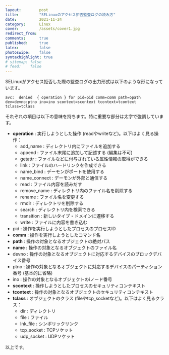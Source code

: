 ```yaml
---
layout:        post
title:         "SELinuxのアクセス拒否監査ログの読み方"
date:          2021-11-24
category:      Linux
cover:         /assets/cover1.jpg
redirect_from:
comments:      true
published:     true
latex:         false
photoswipe:    false
syntaxhighlight: true
# sitemap: false
# feed:    false
---
```


SELinuxがアクセス拒否した際の監査ログの出力形式は以下のような形になっています。

```
avc:  denied  { operation } for pid=pid comm=comm path=opath dev=devno:ptno ino=ino scontext=scontext tcontext=tcontext tclass=tclass
```

それぞれの項目は以下の意味を持ちます。特に重要な部分は太字で強調しています。
- **operation** : 実行しようとした操作 (readやwriteなど)。以下はよく見る操作：
  - add_name : ディレクトリ内にファイルを追加する
  - append : ファイル末尾に追加して記述する (編集は不可)
  - getattr : ファイルなどに付与されている属性情報の取得ができる
  - link : ファイルのハードリンクを作成できる
  - name_bind : デーモンがポートを使用する
  - name_connect : デーモンが外部と通信する
  - read : ファイル内容を読みだす
  - remove_name : ディレクトリ内のファイル名を削除する
  - rename : ファイル名を変更する
  - rmdir : ディレクトリを削除する
  - search : ディレクトリ内を検索できる
  - transition : 新しいタイプ・ドメインに遷移する
  - write : ファイルに内容を書き込む
- pid : 操作を実行しようとしたプロセスのプロセスID
- **comm** : 操作を実行しようとしたコマンド名
- **path** : 操作の対象となるオブジェクトの絶対パス
- **name** : 操作の対象となるオブジェクトのファイル名
- devno : 操作の対象となるオブジェクトに対応するデバイスのブロックデバイス番号
- ptno : 操作の対象となるオブジェクトに対応するデバイスのパーティション番号 (基本的に省略)
- ino : 操作の対象となるオブジェクトのiノード番号
- **scontext** : 操作しようとしたプロセスのセキュリティコンテキスト
- **tcontext** : 操作の対象となるオブジェクトのセキュリティコンテキスト
- **tclass** : オブジェクトのクラス (fileやtcp_socketなど)。以下はよく見るクラス：
  - dir : ディレクトリ
  - file : ファイル
  - lnk_file : シンボリックリンク
  - tcp_socket : TCPソケット
  - udp_socket : UDPソケット

以上です。

